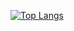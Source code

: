 [![Top Langs](https://github-readme-stats.vercel.app/api/top-langs/?username=Roflane)](https://github.com/Roflane/github-readme-stats)
